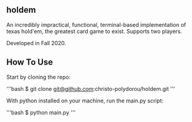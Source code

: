 ## holdem

An incredibly impractical, functional, terminal-based implementation of texas hold'em, the greatest card game to exist. Supports two players.

Developed in Fall 2020. 

## How To Use

Start by cloning the repo:

'''bash
$ git clone git@github.com:christo-polydorou/holdem.git
'''

With python installed on your machine, run the main.py script: 

'''bash
$ python main.py
'''

